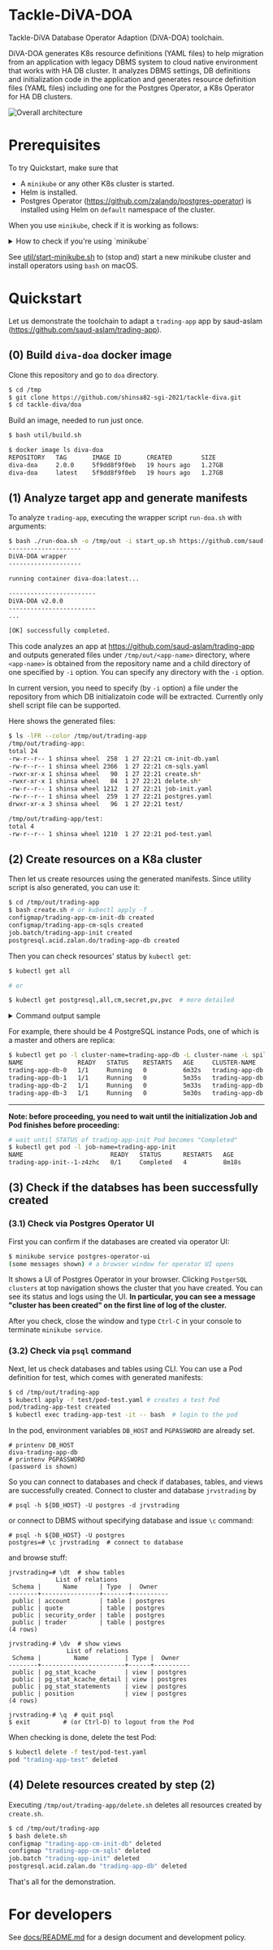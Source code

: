 # Tackle-DiVA-DOA

Tackle-DiVA Database Operator Adaption (DiVA-DOA) toolchain. 

DiVA-DOA generates K8s resource definitions (YAML files) to help migration from an application with legacy DBMS system to cloud native environment that works with HA DB cluster.
It analyzes DBMS settings, DB definitions and initialization code in the application and generates resource definition files (YAML files) including one for the Postgres Operator, a K8s Operator for HA DB clusters.

![Overall architecture](docs/arch-overview.dot.svg)

# Prerequisites

To try Quickstart, make sure that 

- A `minikube` or any other K8s cluster is started.
- Helm is installed.
- Postgres Operator (https://github.com/zalando/postgres-operator) is installed using Helm on `default` namespace of the cluster.

When you use `minikube`, check if it is working as follows:

<details>
<summary>How to check if you're using `minikube`</summary>

```bash
$ minikube status # check minikube status
minikube
type: Control Plane
host: Running
kubelet: Running
apiserver: Running
kubeconfig: Configured

$ kubectl cluster-info # check kubectl status
Kubernetes control plane is running at https://127.0.0.1:64533
CoreDNS is running at https://127.0.0.1:64533/api/v1/namespaces/kube-system/services/kube-dns:dns/proxy

To further debug and diagnose cluster problems, use 'kubectl cluster-info dump'.

$ helm version # check helm status
version.BuildInfo{Version:"v3.7.2", GitCommit:"663a896f4a815053445eec4153677ddc24a0a361", GitTreeState:"clean", GoVersion:"go1.17.3"}

$ helm list --filter 'postgres-operator' # check Postgres Operator
NAME                	NAMESPACE	REVISION	UPDATED                             	STATUS  	CHART                     	APP VERSION
postgres-operator   	default  	1       	2022-01-18 16:31:31.614054 +0900 JST	deployed	postgres-operator-1.7.1   	1.7.1      
postgres-operator-ui	default  	1       	2022-01-18 16:31:33.573745 +0900 JST	deployed	postgres-operator-ui-1.7.1	1.7.1      
```

`bash util/show-status.sh` to dump status shown above.

You can also check if UI of the operator is working using `minikube service`:

```bash
$ minikube service postgres-operator-ui
(messages shown) # a browser window for operator UI opens
(type Ctrl-C to terminate)
```

Note that `minikube service postgres-operator-ui` automatically opens a window for UI on your default browser, while `minikube service postgres-operator-ui --url` does not, just showing the expoed URL.
</details>


See [util/start-minikube.sh](util/start-minikube.sh) to (stop and) start a new minikube cluster and install operators using `bash` on macOS.

# Quickstart

Let us demonstrate the toolchain to adapt a `trading-app` app by saud-aslam (https://github.com/saud-aslam/trading-app).

## (0) Build `diva-doa` docker image

Clone this repository and go to `doa` directory.

```bash
$ cd /tmp
$ git clone https://github.com/shinsa82-sgi-2021/tackle-diva.git
$ cd tackle-diva/doa
```

Build an image, needed to run just once.

```bash
$ bash util/build.sh

$ docker image ls diva-doa
REPOSITORY   TAG       IMAGE ID       CREATED        SIZE
diva-doa     2.0.0     5f9dd8f9f0eb   19 hours ago   1.27GB
diva-doa     latest    5f9dd8f9f0eb   19 hours ago   1.27GB
```

## (1) Analyze target app and generate manifests

To analyze `trading-app`, executing the wrapper script `run-doa.sh` with arguments:

```bash
$ bash ./run-doa.sh -o /tmp/out -i start_up.sh https://github.com/saud-aslam/trading-app
--------------------
DiVA-DOA wrapper
--------------------

running container diva-doa:latest...

------------------------
DiVA-DOA v2.0.0
------------------------
...

[OK] successfully completed.
```

This code analyzes an app at https://github.com/saud-aslam/trading-app and outputs generated files under `/tmp/out/<app-name>` directory, where `<app-name>` is obtained from the repository name and a child directory of one specified by `-i` option.
You can specify any directory with the `-i` option.

In current version, you need to specify (by `-i` option) a file under the repository from which DB initializatoin code will be extracted. Currently only shell script file can be supported.

Here shows the generated files:

```bash
$ ls -lFR --color /tmp/out/trading-app
/tmp/out/trading-app:
total 24
-rw-r--r-- 1 shinsa wheel  258  1 27 22:21 cm-init-db.yaml
-rw-r--r-- 1 shinsa wheel 2366  1 27 22:21 cm-sqls.yaml
-rwxr-xr-x 1 shinsa wheel   90  1 27 22:21 create.sh*
-rwxr-xr-x 1 shinsa wheel   84  1 27 22:21 delete.sh*
-rw-r--r-- 1 shinsa wheel 1212  1 27 22:21 job-init.yaml
-rw-r--r-- 1 shinsa wheel  259  1 27 22:21 postgres.yaml
drwxr-xr-x 3 shinsa wheel   96  1 27 22:21 test/

/tmp/out/trading-app/test:
total 4
-rw-r--r-- 1 shinsa wheel 1210  1 27 22:21 pod-test.yaml
```

## (2) Create resources on a K8a cluster

Then let us create resources using the generated manifests. Since utility script is also generated, you can use it:

```bash
$ cd /tmp/out/trading-app
$ bash create.sh # or kubectl apply -f .
configmap/trading-app-cm-init-db created
configmap/trading-app-cm-sqls created
job.batch/trading-app-init created
postgresql.acid.zalan.do/trading-app-db created
```

Then you can check resources' status by `kubectl get`:

```bash
$ kubectl get all 

# or 

$ kubectl get postgresql,all,cm,secret,pv,pvc  # more detailed
```

<details>
<summary>Command output sample</summary>

```bash
$ kubectl get postgresql,all,cm,secret,pv,pvc
NAME                                      TEAM          VERSION   PODS   VOLUME   CPU-REQUEST   MEMORY-REQUEST   AGE     STATUS
postgresql.acid.zalan.do/trading-app-db   trading-app   13        4      1Gi                                     3m57s   Running

NAME                                        READY   STATUS      RESTARTS   AGE
pod/postgres-operator-594c75b5fc-7nn6m      1/1     Running     0          4m23s
pod/postgres-operator-ui-58644cfcff-9nr44   1/1     Running     0          4m23s
pod/trading-app-db-0                        1/1     Running     0          3m1s
pod/trading-app-db-1                        1/1     Running     0          2m4s
pod/trading-app-db-2                        1/1     Running     0          2m2s
pod/trading-app-db-3                        1/1     Running     0          119s
pod/trading-app-init--1-g2xg9               0/1     Completed   4          3m57s

NAME                            TYPE        CLUSTER-IP       EXTERNAL-IP   PORT(S)    AGE
service/kubernetes              ClusterIP   10.96.0.1        <none>        443/TCP    4m37s
service/postgres-operator       ClusterIP   10.106.196.192   <none>        8080/TCP   4m26s
service/postgres-operator-ui    ClusterIP   10.109.57.193    <none>        80/TCP     4m24s
service/trading-app-db          ClusterIP   10.105.79.165    <none>        5432/TCP   3m3s
service/trading-app-db-config   ClusterIP   None             <none>        <none>     2m1s
service/trading-app-db-repl     ClusterIP   10.102.149.79    <none>        5432/TCP   3m2s

NAME                                   READY   UP-TO-DATE   AVAILABLE   AGE
deployment.apps/postgres-operator      1/1     1            1           4m26s
deployment.apps/postgres-operator-ui   1/1     1            1           4m24s

NAME                                              DESIRED   CURRENT   READY   AGE
replicaset.apps/postgres-operator-594c75b5fc      1         1         1       4m23s
replicaset.apps/postgres-operator-ui-58644cfcff   1         1         1       4m23s

NAME                              READY   AGE
statefulset.apps/trading-app-db   4/4     3m1s

NAME                         COMPLETIONS   DURATION   AGE
job.batch/trading-app-init   1/1           2m34s      3m57s

NAME                                                    IMAGE                                               CLUSTER-LABEL   SERVICE-ACCOUNT   MIN-INSTANCES   AGE
operatorconfiguration.acid.zalan.do/postgres-operator   registry.opensource.zalan.do/acid/spilo-14:2.1-p3   cluster-name    postgres-pod      -1              4m26s

NAME                               DATA   AGE
configmap/kube-root-ca.crt         1      4m23s
configmap/trading-app-cm-init-db   1      3m57s
configmap/trading-app-cm-sqls      2      3m57s

NAME                                                                  TYPE                                  DATA   AGE
secret/default-token-zbbtk                                            kubernetes.io/service-account-token   3      4m23s
secret/postgres-operator-token-6rsqc                                  kubernetes.io/service-account-token   3      4m26s
secret/postgres-operator-ui-token-vfksr                               kubernetes.io/service-account-token   3      4m24s
secret/postgres-pod-token-ct7vm                                       kubernetes.io/service-account-token   3      3m3s
secret/postgres.trading-app-db.credentials.postgresql.acid.zalan.do   Opaque                                2      3m3s
secret/sh.helm.release.v1.postgres-operator-ui.v1                     helm.sh/release.v1                    1      4m24s
secret/sh.helm.release.v1.postgres-operator.v1                        helm.sh/release.v1                    1      4m26s
secret/standby.trading-app-db.credentials.postgresql.acid.zalan.do    Opaque                                2      3m3s

NAME                                                        CAPACITY   ACCESS MODES   RECLAIM POLICY   STATUS   CLAIM                             STORAGECLASS   REASON   AGE
persistentvolume/pvc-0b7cc79b-18dc-4e21-ad40-95a0c4fdaa35   1Gi        RWO            Delete           Bound    default/pgdata-trading-app-db-3   standard                119s
persistentvolume/pvc-74301e09-96c4-4bc8-9539-8c2b2846d69b   1Gi        RWO            Delete           Bound    default/pgdata-trading-app-db-2   standard                2m2s
persistentvolume/pvc-8df7aa00-51b9-49f6-a3d1-89d573f74371   1Gi        RWO            Delete           Bound    default/pgdata-trading-app-db-1   standard                2m4s
persistentvolume/pvc-ea6e1c59-f9b6-44f8-bdf6-1efef059226b   1Gi        RWO            Delete           Bound    default/pgdata-trading-app-db-0   standard                3m1s

NAME                                            STATUS   VOLUME                                     CAPACITY   ACCESS MODES   STORAGECLASS   AGE
persistentvolumeclaim/pgdata-trading-app-db-0   Bound    pvc-ea6e1c59-f9b6-44f8-bdf6-1efef059226b   1Gi        RWO            standard       3m2s
persistentvolumeclaim/pgdata-trading-app-db-1   Bound    pvc-8df7aa00-51b9-49f6-a3d1-89d573f74371   1Gi        RWO            standard       2m5s
persistentvolumeclaim/pgdata-trading-app-db-2   Bound    pvc-74301e09-96c4-4bc8-9539-8c2b2846d69b   1Gi        RWO            standard       2m3s
persistentvolumeclaim/pgdata-trading-app-db-3   Bound    pvc-0b7cc79b-18dc-4e21-ad40-95a0c4fdaa35   1Gi        RWO            standard       2m
```
</details>

For example, there should be 4 PostgreSQL instance Pods, one of which is a master and others are replica:

```bash
$ kubectl get po -l cluster-name=trading-app-db -L cluster-name -L spilo-role
NAME               READY   STATUS    RESTARTS   AGE     CLUSTER-NAME     SPILO-ROLE
trading-app-db-0   1/1     Running   0          6m32s   trading-app-db   master
trading-app-db-1   1/1     Running   0          5m35s   trading-app-db   replica
trading-app-db-2   1/1     Running   0          5m33s   trading-app-db   replica
trading-app-db-3   1/1     Running   0          5m30s   trading-app-db   replica
```

---

**Note: before proceeding, you need to wait until the initialization Job and Pod finishes before proceeding:**

```bash
# wait until STATUS of trading-app-init Pod becomes "Completed"
$ kubectl get pod -l job-name=trading-app-init
NAME                        READY   STATUS      RESTARTS   AGE
trading-app-init--1-z4zhc   0/1     Completed   4          8m18s
```

## (3) Check if the databses has been successfully created

### (3.1) Check via Postgres Operator UI

First you can confirm if the databases are created via operator UI:

```bash
$ minikube service postgres-operator-ui
(some messages shown) # a browser window for operator UI opens
```

It shows a UI of Postgres Operator in your browser. Clicking `PostgerSQL clusters` at top navigation shows the cluster that you have created. You can see its status and logs using the UI.
**In particular, you can see a message "cluster has been created" on the first line of log of the cluster.**

After you check, close the window and type `Ctrl-C` in your console to terminate `minikube service`.

### (3.2) Check via `psql` command

Next, let us check databases and tables using CLI.
You can use a Pod definition for test, which comes with generated manifests:

```bash
$ cd /tmp/out/trading-app
$ kubectl apply -f test/pod-test.yaml # creates a test Pod
pod/trading-app-test created
$ kubectl exec trading-app-test -it -- bash  # login to the pod
```

In the pod, environment variables `DB_HOST` and `PGPASSWORD` are already set.

```
# printenv DB_HOST
diva-trading-app-db
# printenv PGPASSWORD
(password is shown)
```

So you can connect to databases and check if databases, tables, and views are successfully created.
Connect to cluster and database `jrvstrading` by 

```
# psql -h ${DB_HOST} -U postgres -d jrvstrading 
```

or connect to DBMS without specifying database and issue `\c` command:

```
# psql -h ${DB_HOST} -U postgres
postgres=# \c jrvstrading  # connect to database
```

and browse stuff:

```
jrvstrading=# \dt  # show tables
             List of relations
 Schema |      Name      | Type  |  Owner   
--------+----------------+-------+----------
 public | account        | table | postgres
 public | quote          | table | postgres
 public | security_order | table | postgres
 public | trader         | table | postgres
(4 rows)

jrvstrading-# \dv  # show views
                List of relations
 Schema |         Name          | Type |  Owner   
--------+-----------------------+------+----------
 public | pg_stat_kcache        | view | postgres
 public | pg_stat_kcache_detail | view | postgres
 public | pg_stat_statements    | view | postgres
 public | position              | view | postgres
(4 rows)

jrvstrading-# \q  # quit psql
$ exit         # (or Ctrl-D) to logout from the Pod
```

When checking is done, delete the test Pod:

```bash
$ kubectl delete -f test/pod-test.yaml
pod "trading-app-test" deleted
```

## (4) Delete resources created by step (2)

Executing `/tmp/out/trading-app/delete.sh` deletes all resources created by `create.sh`.

```bash
$ cd /tmp/out/trading-app
$ bash delete.sh 
configmap "trading-app-cm-init-db" deleted
configmap "trading-app-cm-sqls" deleted
job.batch "trading-app-init" deleted
postgresql.acid.zalan.do "trading-app-db" deleted
```

That's all for the demonstration.

# For developers

See [docs/README.md](docs/README.md) for a design document and development policy.
